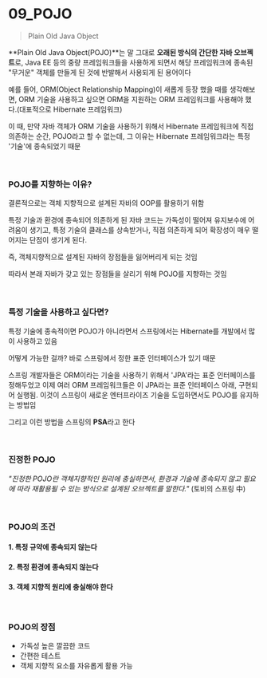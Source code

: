 # 09_POJO

> Plain Old Java Object

**Plain Old Java Object(POJO)**는 말 그대로 **오래된 방식의 간단한 자바 오브젝트**로, Java EE 등의 중량 프레임워크들을 사용하게 되면서 해당 프레임워크에 종속된 "무거운" 객체를 만들게 된 것에 반발해서 사용되게 된 용어이다

예를 들어, ORM(Object Relationship Mapping)이 새롭게 등장 했을 때를 생각해보면, ORM 기술을 사용하고 싶으면 ORM을 지원하는 ORM 프레임워크를 사용해야 했다.(대표적으로 Hibernate 프레임워크)

이 때, 만약 자바 객체가 ORM 기술을 사용하기 위해서 Hibernate 프레임워크에 직접 의존하는 순간, POJO라고 할 수 없는데, 그 이유는 Hibernate 프레임워크라는 특정 '기술'에 종속되었기 때문

<br>

### POJO를 지향하는 이유?

결론적으로는 객체 지향적으로 설계된 자바의 OOP를 활용하기 위함

특정 기술과 환경에 종속되어 의존하게 된 자바 코드는 가독성이 떨어져 유지보수에 어려움이 생기고, 특정 기술의 클래스를 상속받거나, 직접 의존하게 되어 확장성이 매우 떨어지는 단점이 생기게 된다. 

즉, 객체지향적으로 설계된 자바의 장점들을 잃어버리게 되는 것임

따라서 본래 자바가 갖고 있는 장점들을 살리기 위해 POJO를 지향하는 것임

<br>

### 특정 기술을 사용하고 싶다면?

특정 기술에 종속적이면 POJO가 아니라면서 스프링에서는 Hibernate를 개발에서 많이 사용하고 있음

어떻게 가능한 걸까? 바로 스프링에서 정한 표준 인터페이스가 있기 때문

스프링 개발자들은 ORM이라는 기술을 사용하기 위해서 'JPA'라는 표준 인터페이스를 정해두었고 이제 여러 ORM 프레임워크들은 이 JPA라는 표준 인터페이스 아래, 구현되어 실행됨. 이것이 스프링이 새로운 엔터프라이즈 기술을 도입하면서도 POJO를 유지하는 방법임

그리고 이런 방법을 스프링의 **PSA**라고 한다

<br>

### 진정한 POJO

*"진정한 POJO란 객체지향적인 원리에 충실하면서, 환경과 기술에 종속되지 않고 필요에 따라 재활용될 수 있는 방식으로 설계된 오브젝트를 말한다."* (토비의 스프링 中)

<br>

### POJO의 조건

#### 1. 특정 규약에 종속되지 않는다

#### 2. 특정 환경에 종속되지 않는다

#### 3. 객체 지향적 원리에 충실해야 한다

<br>

### POJO의 장점

- 가독성 높은 깔끔한 코드
- 간편한 테스트
- 객체 지향적 요소를 자유롭게 활용 가능

